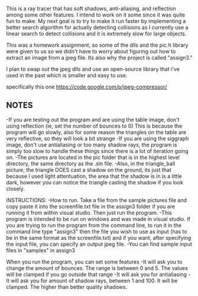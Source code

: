 This is a ray tracer that has soft shadows, anti-aliasing, and reflection among some other features.
I intend to work on it some since it was quite fun to make. My next goal is to try to make it run faster 
by implementing a better search algorithm for actually detecting collisions as I currently use a linear search
to detect collisions and it is extremely slow for large objects. 

This was a homework assignment, so some of the dlls and the pic.h library were given to us so we didn't have to worry
about figuring out how to extract an image from a jpeg file. Its also why the project is called "assign3." 

I plan to swap out the jpeg dlls and use an open-source library that i've used in the past which is smaller and 
easy to use.

specifically this one
https://code.google.com/p/jpeg-compressor/

NOTES
-----
-If you are testing out the program and are using the table image, don't using reflection (ie, set the number of bounces to 0)
 This is because the program will go slowly, also for some reason the triangles on the table are very reflective, so they will look
 a bit strange
-If you are using the siggraph image, don't use antialiasing or too many shadow rays, the program is simply too slow to handle these things
 since there is a lot of iteration going on.
-The pictures are located in the pic folder that is in the highest level directory, the same directory as the .sln file. 
-Also, in the triangle_ball picture, the triangle DOES cast a shadow on the ground, its just that because I used light attentuation, the area that 
 the shadow is in is a little dark, however you can notice the triangle casting the shadow if you look closely. 

INSTRUCTIONS:
-How to run. Take a file from the sample pictures file and copy paste it into the screenfile.txt file in the assign3 folder if you are running it 
from within visual studio. Then just run the program.
-This program is intended to be run on windows and was made in visual studio. If you are trying to run the program from the command line, to run it
 in the command line type "assign3" then the file you wish to use as input (has to be in the same format as the screenfile.txt) and if you want, after
 specifying the input file, you can specify an output jpeg file. 
-You can find sample input files in "samples" in assign3

When you run the program, you can set some features
-It will ask you to change the amount of bounces. The range is between 0 and 5. The values will be clamped if you go outside that range
-It will ask you for antialiasing
-It will ask you for amount of shadow rays, between 1 and 100. It will be clamped. The higher than better quality shadows.
